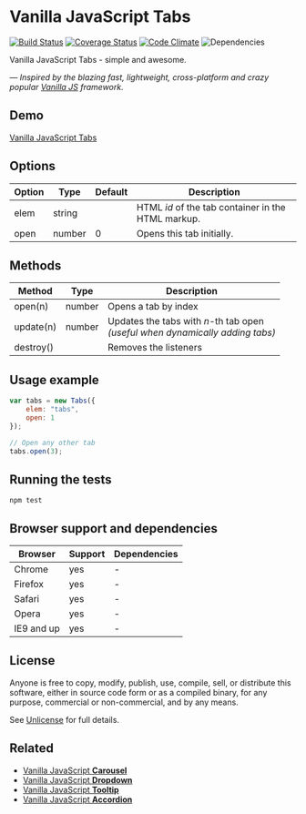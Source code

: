 # Vanilla JavaScript Tabs

[![Build Status](https://travis-ci.org/zoltantothcom/vanilla-js-tabs.svg?branch=master)](https://travis-ci.org/zoltantothcom/vanilla-js-tabs) [![Coverage Status](https://coveralls.io/repos/github/zoltantothcom/vanilla-js-tabs/badge.svg?branch=master)](https://coveralls.io/github/zoltantothcom/vanilla-js-tabs?branch=master) [![Code Climate](https://codeclimate.com/github/zoltantothcom/vanilla-js-tabs/badges/gpa.svg)](https://codeclimate.com/github/zoltantothcom/vanilla-js-tabs) ![Dependencies](https://img.shields.io/badge/dependencies-none-brightgreen.svg)

Vanilla JavaScript Tabs - simple and awesome.

*— Inspired by the blazing fast, lightweight, cross-platform and crazy popular [Vanilla JS](http://vanilla-js.com/)  framework.*


## Demo

[Vanilla JavaScript Tabs](http://zoltantothcom.github.io/vanilla-js-tabs)


## Options

Option | Type | Default | Description
------ | ---- | ------- | -----------
elem | string |  | HTML _id_ of the tab container in the HTML markup.
open | number | 0 | Opens this tab initially.


## Methods

Method | Type | Description
------ | ---- | -----------
open(n) | number | Opens a tab by index
update(n) | number | Updates the tabs with _n_-th tab open<br />_(useful when dynamically adding tabs)_
destroy() | | Removes the listeners


## Usage example

```javascript
var tabs = new Tabs({
    elem: "tabs",
    open: 1
});
```

```javascript
// Open any other tab
tabs.open(3);
```


## Running the tests

```
npm test
```


## Browser support and dependencies

Browser | Support | Dependencies
------ | -------- | -----------
Chrome | yes | -
Firefox | yes | -
Safari | yes | -
Opera | yes | -
IE9 and up | yes | -


## License

Anyone is free to copy, modify, publish, use, compile, sell, or distribute this software, either in source code form or as a compiled binary, for any purpose, commercial or non-commercial, and by any means.

See [Unlicense](http://unlicense.org) for full details.


## Related

* [Vanilla JavaScript **Carousel**](https://github.com/zoltantothcom/vanilla-js-carousel)
* [Vanilla JavaScript **Dropdown**](https://github.com/zoltantothcom/vanilla-js-dropdown)
* [Vanilla JavaScript **Tooltip**](https://github.com/zoltantothcom/vanilla-js-tooltip)
* [Vanilla JavaScript **Accordion**](https://github.com/zoltantothcom/vanilla-js-accordion)

